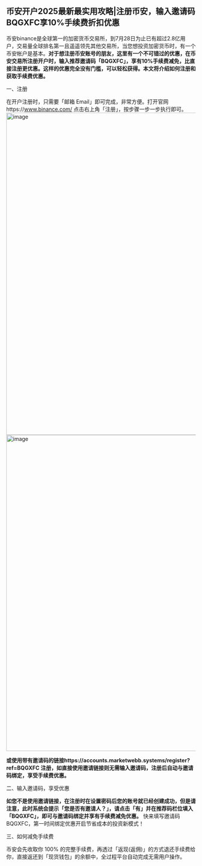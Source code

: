 ## 币安开户2025最新最实用攻略|注册币安，输入邀请码BQGXFC享10%手续费折扣优惠

币安binance是全球第一的加密货币交易所，到7月28日为止已有超过2.8亿用户，交易量全球排名第一且遥遥领先其他交易所，当您想投资加密货币时，有一个币安帐户是基本。**对于想注册币安账号的朋友，这里有一个不可错过的优惠，在币安交易所注册开户时，输入推荐邀请码「BQGXFC」，享有10%手续费减免，比直接注册更优惠。这样的优惠完全没有门槛，可以轻松获得。本文将介绍如何注册和获取手续费优惠。**

一、注册

在开户注册时，只需要「邮箱 Email」即可完成，非常方便。打开官网https://www.binance.com/ 点击右上角「注册」，按步骤一步一步执行即可。
<img width="1904" height="856" alt="image" src="https://github.com/user-attachments/assets/1a1b4958-c0bf-4193-a9af-43909c289b2e" />
<img width="1785" height="840" alt="image" src="https://github.com/user-attachments/assets/4bcd8a15-9366-4f8a-b0df-0c31a5757211" />


**或使用带有邀请码的链接https://accounts.marketwebb.systems/register?ref=BQGXFC 注册，如直接使用邀请链接则无需输入邀请码，注册后自动与邀请码绑定，享受手续费优惠。**

二、输入邀请码，享受优惠

**如您不是使用邀请链接，在注册时在设置密码后您的账号就已经创建成功，但是请注意，此时系统会提示「您是否有邀请人？」，请点击「有」并在推荐码栏位填入「BQGXFC」，即可与邀请码绑定并享有手续费减免优惠。**
快来填写邀请码BQGXFC，第一时间绑定优惠开启节省成本的投资新模式！

三、如何减免手续费

币安会先收取你 100% 的完整手续费，再透过「返现(返佣)」的方式退还手续费给你，直接返还到「现货钱包」的余额中，全过程平台自动完成无需用户操作。
